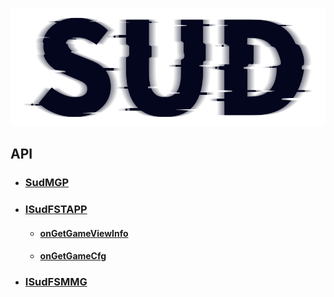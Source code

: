 #

![SUD](../../Resource/logo.png)

## API
- ### [SudMGP](SudMGP.md)

- ### [ISudFSTAPP](ISudFSTAPP.md)
    - #### [onGetGameViewInfo](./ISudFSMMG/onGetGameViewInfo.md)
    - #### [onGetGameCfg](./ISudFSMMG/onGetGameCfg.md)

- ### [ISudFSMMG](ISudFSMMG.md)